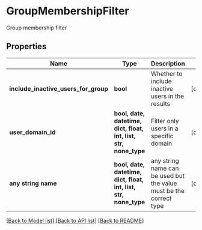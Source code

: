 # GroupMembershipFilter

Group membership filter

## Properties
Name | Type | Description | Notes
------------ | ------------- | ------------- | -------------
**include_inactive_users_for_group** | **bool** | Whether to include inactive users in the results | [optional] 
**user_domain_id** | **bool, date, datetime, dict, float, int, list, str, none_type** | Filter only users in a specific domain | [optional] 
**any string name** | **bool, date, datetime, dict, float, int, list, str, none_type** | any string name can be used but the value must be the correct type | [optional]

[[Back to Model list]](../README.md#documentation-for-models) [[Back to API list]](../README.md#documentation-for-api-endpoints) [[Back to README]](../README.md)


